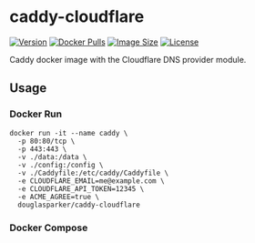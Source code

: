 # caddy-cloudflare

[![Version](https://img.shields.io/docker/v/douglasparker/caddy-cloudflare?style=flat-square&sort=semver)](https://hub.docker.com/r/douglasparker/caddy-cloudflare)
[![Docker Pulls](https://img.shields.io/docker/pulls/douglasparker/caddy-cloudflare?style=flat-square)](https://hub.docker.com/r/douglasparker/caddy-cloudflare)
[![Image Size](https://img.shields.io/docker/image-size/douglasparker/caddy-cloudflare?style=flat-square)](https://hub.docker.com/r/douglasparker/caddy-cloudflare)
[![License](https://img.shields.io/github/license/douglasparker/caddy-cloudflare?style=flat-square)](https://github.com/douglasparker/caddy-cloudflare/blob/main/LICENSE.md)

Caddy docker image with the Cloudflare DNS provider module.

## Usage

### Docker Run

```docker
docker run -it --name caddy \
  -p 80:80/tcp \
  -p 443:443 \
  -v ./data:/data \
  -v ./config:/config \
  -v ./Caddyfile:/etc/caddy/Caddyfile \
  -e CLOUDFLARE_EMAIL=me@example.com \
  -e CLOUDFLARE_API_TOKEN=12345 \
  -e ACME_AGREE=true \
  douglasparker/caddy-cloudflare 
```

### Docker Compose